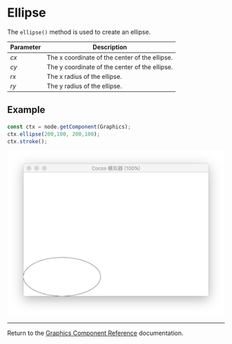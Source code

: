 # Ellipse

The `ellipse()` method is used to create an ellipse.

| Parameter | Description |
| --------- | ----------- |
| *cx* | The x coordinate of the center of the ellipse. |
| *cy* | The y coordinate of the center of the ellipse. |
| *rx* | The x radius of the ellipse. |
| *ry* | The y radius of the ellipse. |

## Example

```ts
const ctx = node.getComponent(Graphics);
ctx.ellipse(200,100, 200,100);
ctx.stroke();
```

<a href="./ellipse.png"><img src="./ellipse.png"></a>

<hr>

Return to the [Graphics Component Reference](../graphics.md) documentation.

